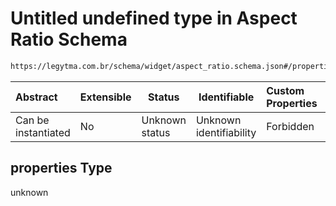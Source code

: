# Untitled undefined type in Aspect Ratio Schema

```txt
https://legytma.com.br/schema/widget/aspect_ratio.schema.json#/properties
```




| Abstract            | Extensible | Status         | Identifiable            | Custom Properties | Additional Properties | Access Restrictions | Defined In                                                                                     |
| :------------------ | ---------- | -------------- | ----------------------- | :---------------- | --------------------- | ------------------- | ---------------------------------------------------------------------------------------------- |
| Can be instantiated | No         | Unknown status | Unknown identifiability | Forbidden         | Allowed               | none                | [aspect_ratio.schema.json\*](../schema/widget/aspect_ratio.schema.json) |

## properties Type

unknown
